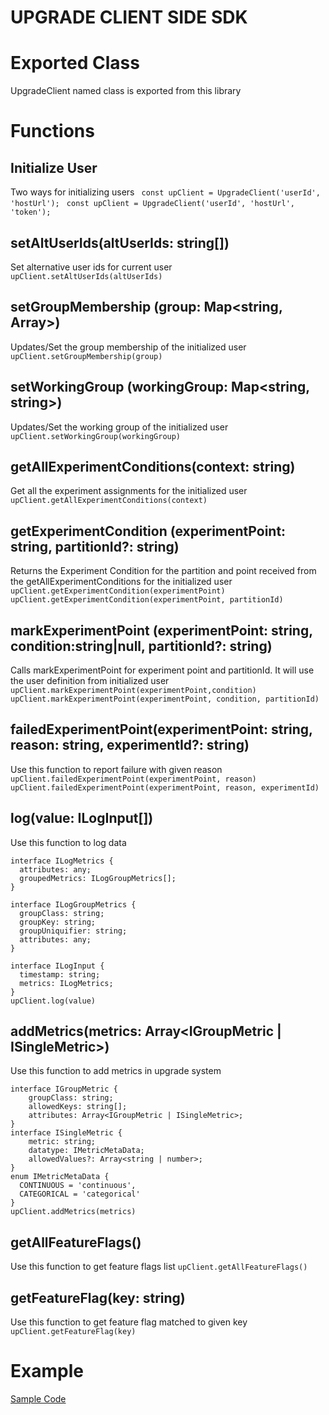 # UPGRADE CLIENT SIDE SDK
# Exported Class
UpgradeClient named class is exported from this library

# Functions

## Initialize User
Two ways for initializing users
``` const upClient = UpgradeClient('userId', 'hostUrl');```
``` const upClient = UpgradeClient('userId', 'hostUrl', 'token');```

## setAltUserIds(altUserIds: string[])
Set alternative user ids for current user
``` upClient.setAltUserIds(altUserIds)```

## setGroupMembership (group: Map<string, Array<string>>)
Updates/Set the group membership of the initialized user
```upClient.setGroupMembership(group)```

## setWorkingGroup (workingGroup: Map<string, string>)
Updates/Set the working group of the initialized user
```upClient.setWorkingGroup(workingGroup)```

## getAllExperimentConditions(context: string)
Get all the experiment assignments for the initialized user
```upClient.getAllExperimentConditions(context)```

## getExperimentCondition (experimentPoint: string, partitionId?: string)
Returns the Experiment Condition for the partition and point received from the getAllExperimentConditions for the initialized user
```upClient.getExperimentCondition(experimentPoint)```
```upClient.getExperimentCondition(experimentPoint, partitionId)```

## markExperimentPoint (experimentPoint: string, condition:string|null, partitionId?: string)
Calls markExperimentPoint for experiment point and partitionId. It will use the user definition from initialized user
```upClient.markExperimentPoint(experimentPoint,condition)```
```upClient.markExperimentPoint(experimentPoint, condition, partitionId)```

## failedExperimentPoint(experimentPoint: string, reason: string, experimentId?: string)
Use this function to report failure with given reason
```upClient.failedExperimentPoint(experimentPoint, reason)```
```upClient.failedExperimentPoint(experimentPoint, reason, experimentId)```

## log(value: ILogInput[])
Use this function to log data
```
interface ILogMetrics {
  attributes: any;
  groupedMetrics: ILogGroupMetrics[];
}

interface ILogGroupMetrics {
  groupClass: string;
  groupKey: string;
  groupUniquifier: string;
  attributes: any;
}

interface ILogInput {
  timestamp: string;
  metrics: ILogMetrics;
}
upClient.log(value)
```

## addMetrics(metrics: Array<IGroupMetric | ISingleMetric>)
Use this function to add metrics in upgrade system

```
interface IGroupMetric {
    groupClass: string;
    allowedKeys: string[];
    attributes: Array<IGroupMetric | ISingleMetric>;
}
interface ISingleMetric {
    metric: string;
    datatype: IMetricMetaData;
    allowedValues?: Array<string | number>;
}
enum IMetricMetaData {
  CONTINUOUS = 'continuous',
  CATEGORICAL = 'categorical'
}
upClient.addMetrics(metrics)
```

## getAllFeatureFlags()
Use this function to get feature flags list
```upClient.getAllFeatureFlags()```

## getFeatureFlag(key: string)
Use this function to get feature flag matched to given key
```upClient.getFeatureFlag(key)```

# Example
[Sample Code](https://gist.github.com/JD2455/819b178bd43fc3da376eb2d6ddc55c3b "Sample Code")

